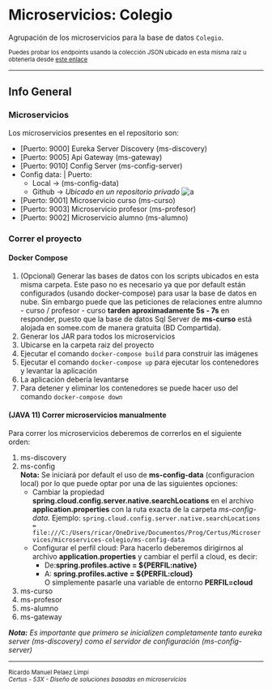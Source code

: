 # Microservicios: Colegio

Agrupación de los microservicios para la base de datos `Colegio`.

<small>Puedes probar los endpoints usando la colección JSON ubicado en esta misma raíz u obtenerla desde [este enlace](https://api.postman.com/collections/27127339-f8804391-1613-447f-af3e-f8a1a27e2675?access_key=PMAT-01H5RA7BVEXEDWE5SWZKZFB6TP)</small>

---

## Info General

### Microservicios   

Los microservicios presentes en el repositorio son:

- [Puerto: 9000] Eureka Server Discovery (ms-discovery)  
- [Puerto: 9005] Api Gateway (ms-gateway)
- [Puerto: 9010] Config Server (ms-config-server)
- Config data: | Puerto:  
  - Local -> (ms-config-data)
  - Github -> _Ubicado en un repositorio privado_
      ![a](https://cdn.discordapp.com/attachments/1131379840696721489/1131380071203098624/image.png)
- [Puerto: 9001] Microservicio curso (ms-curso)
- [Puerto: 9003] Microservicio profesor (ms-profesor)
- [Puerto: 9002] Microservicio alumno (ms-alumno)

### Correr el proyecto

#### Docker Compose

1. (Opcional) Generar las bases de datos con los scripts ubicados en esta misma carpeta. Este paso no es necesario ya que por default están configurados (usando docker-compose) para usar la base de datos en nube. Sin embargo puede que las peticiones de relaciones entre alumno - curso / profesor - curso **tarden aproximadamente 5s - 7s** en responder, puesto que la base de datos Sql Server de **ms-curso** está alojada en somee.com de manera gratuita (BD Compartida).
2. Generar los JAR para todos los microservicios
3. Ubicarse en la carpeta raiz del proyecto
4. Ejecutar el comando `docker-compose build` para construir las imágenes
5. Ejecutar el comando `docker-compose up` para ejecutar los contenedores y levantar la aplicación
6. La aplicación debería levantarse
7. Para detener y eliminar los contenedores se puede hacer uso del comando `docker-compose down`


#### (JAVA 11) Correr microservicios manualmente

Para correr los microservicios deberemos de correrlos en el siguiente orden: 

1. ms-discovery
2. ms-config   
   **Nota:** Se iniciará por default el uso de **ms-config-data** (configuracion local) por lo que puede optar por una de las siguientes opciones:
   - Cambiar la propiedad **spring.cloud.config.server.native.searchLocations** en el archivo **application.properties** con la ruta exacta de la carpeta _ms-config-data_. Ejemplo:
    `spring.cloud.config.server.native.searchLocations = file:///C:/Users/ricar/OneDrive/Documentos/Prog/Certus/Microservices/microservices-colegio/ms-config-data`
   - Configurar el perfil cloud: Para hacerlo deberemos dirigirnos al archivo **application.properties** y cambiar el perfil a cloud, es decir:
     - De:__spring.profiles.active = ${PERFIL:native}__ 
     - A: __spring.profiles.active = ${PERFIL:cloud}__   
    O simplemente pasarle una variable de entorno **PERFIL=cloud**
3. ms-curso
4. ms-profesor
5. ms-alumno
6. ms-gateway

_**Nota:**_ _Es importante que primero se inicializen completamente tanto eureka server (ms-discovery) como el servidor de configuración (ms-config-server)_


---

<small>Ricardo Manuel Pelaez Limpi</small>    
<small>_Certus - 53X - Diseño de soluciones basadas en microservicios_</small>